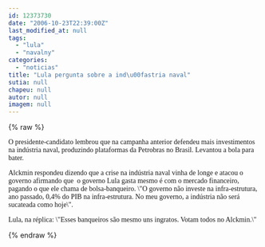 ```yaml
---
id: 12373730
date: "2006-10-23T22:39:00Z"
last_modified_at: null
tags:
  - "lula"
  - "navalny"
categories:
  - "noticias"
title: "Lula pergunta sobre a ind\u00fastria naval"
sutia: null
chapeu: null
autor: null
imagem: null
---
```

{% raw %}
<p><P><FONT face=Verdana>O presidente-candidato lembrou que na campanha anterior defendeu mais investimentos na indústria naval, produzindo plataformas da Petrobras no Brasil. Levantou a bola para bater.</FONT></P></p>
<p><P><FONT face=Verdana>Alckmin respondeu dizendo que a crise na indústria naval vinha de longe e atacou o governo afirmando que&nbsp; o governo Lula gasta mesmo é com o mercado financeiro, pagando o que ele chama de bolsa-banqueiro. \"O governo não investe na infra-estrutura, ano passado, 0,4% do PIB na infra-estrutura. No meu governo, a indústria não será sucateada como hoje\".</FONT></P></p>
<p><P><FONT face=Verdana>Lula, na réplica: \"Esses banqueiros são mesmo uns ingratos. Votam todos no Alckmin.\"</FONT></P> </p>
{% endraw %}